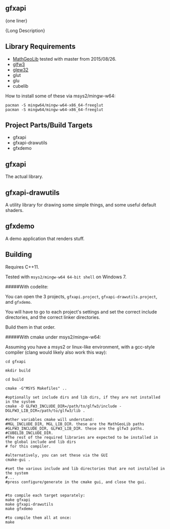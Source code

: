 
gfxapi
---

{one liner}

{Long Description}




Library Requirements
----



* [MathGeoLib](http://clb.demon.fi/MathGeoLib/nightly/) tested with master from 2015/08/26.
* [glfw3](http://www.glfw.org/docs/latest/)
* [glew32](http://sourceforge.net/projects/glew/files/glew/1.13.0/glew-1.13.0-win32.zip/download)
* glut
* glu
* cubelib



How to install some of these via msys2/mingw-w64:

    pacman -S mingw64/mingw-w64-x86_64-freeglut
    pacman -S mingw64/mingw-w64-x86_64-freeglut


Project Parts/Build Targets
----

* gfxapi
* gfxapi-drawutils
* gfxdemo

gfxapi
------

The actual library.


gfxapi-drawutils
------

A utility library for drawing some simple things, and some useful default shaders.


gfxdemo
------

A demo application that renders stuff.



Building
----

Requires C++11.

Tested with `msys2/mingw-w64 64-bit shell` on Windows 7.



#####With codelite:

You can open the 3 projects, `gfxapi.project`, `gfxapi-drawutils.project`, and `gfxdemo`.

You will have to go to each project's settings and set the correct include directories, and the correct linker directories.

Build them in that order.


#####With cmake under msys2/mingw-w64:

Assuming you have a msys2 or linux-like environment, with a gcc-style compiler (clang would
likely also work this way):

    cd gfxapi
    
    mkdir build
    
    cd build
    
    cmake -G"MSYS Makefiles" ..
    
    #optionally set include dirs and lib dirs, if they are not installed in the system
    cmake -D GLFW3_INCLUDE_DIR=/path/to/glfw3/include -DGLFW3_LIB_DIR=/path/to/glfw3/lib .
    
    #other variables cmake will understand:
    #MGL_INCLUDE_DIR, MGL_LIB_DIR. these are the MathGeoLib paths
    #GLFW3_INCLUDE_DIR, GLFW3_LIB_DIR. these are the glfw3 paths.
    #CUBELIB_INCLUDE_DIR.
    #The rest of the required libraries are expected to be installed in the global include and lib dirs
    # for this compiler.
    
    #alternatively, you can set these via the GUI
    cmake-gui .
    
    #set the various include and lib directories that are not installed in the system
    #...
    #press configure/generate in the cmake gui, and close the gui.
    
    
    #to compile each target separately:
    make gfxapi
    make gfxapi-drawutils
    make gfxdemo
    
    #to compile them all at once:
    make










